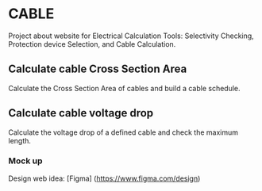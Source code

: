 # CABLE
Project about website for Electrical Calculation Tools: Selectivity Checking, Protection device Selection, and Cable Calculation.

## Calculate cable Cross Section Area
Calculate the Cross Section Area of cables and build a cable schedule.

## Calculate cable voltage drop
Calculate the voltage drop of a defined cable and check the maximum length.

### Mock up 
Design web idea: [Figma] (https://www.figma.com/design)

